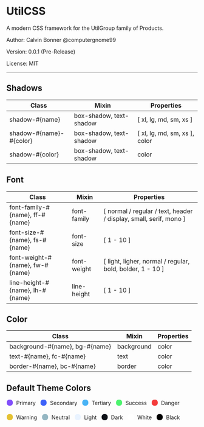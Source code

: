 # UtilCSS

A modern CSS framework for the UtilGroup family of Products.

Author: Calvin Bonner @computergnome99

Version: 0.0.1 (Pre-Release)

License: MIT

---

## Shadows

| Class | Mixin | Properties |
|-------|-------|------------|
| shadow-#{name} | box-shadow, text-shadow | [ xl, lg, md, sm, xs ] |
| shadow-#{name}-#{color} | box-shadow, text-shadow | [ xl, lg, md, sm, xs ], color |
| shadow-#{color} | box-shadow, text-shadow | color |

## Font
| Class | Mixin | Properties |
|-------|-------|------------|
| font-family-#{name}, ff-#{name} | font-family | [ normal / regular / text, header / display, small, serif, mono ] |
| font-size-#{name}, fs-#{name} | font-size | [ 1 - 10 ] |
| font-weight-#{name}, fw-#{name} | font-weight | [ light, ligher, normal / regular, bold, bolder, 1 - 10 ] |
| line-height-#{name}, lh-#{name} | line-height | [ 1 - 10 ] |

## Color

| Class | Mixin | Properties |
|-------|-------|------------|
| background-#{name}, bg-#{name} | background | color |
| text-#{name}, fc-#{name} | text | color |
| border-#{name}, bc-#{name} | border | color |

## Default Theme Colors
<div style="display:flex;gap:12px;flex-wrap:wrap;">
    <div style="display:flex;align-items:center;margin-bottom:8px;">
        <div style="width:16px;height:16px;border-radius:8px;background:#814EFA;border:1px solid white;"></div>
        <p style="margin:0;padding-left:8px;">Primary</p>
    </div>
    <div style="display:flex;align-items:center;margin-bottom:8px;">
        <div style="width:16px;height:16px;border-radius:8px;background:#3D62F9;border:1px solid white;"></div>
        <p style="margin:0;padding-left:8px;">Secondary</p>
    </div>
    <div style="display:flex;align-items:center;margin-bottom:8px;">
        <div style="width:16px;height:16px;border-radius:8px;background:#49B3F5;border:1px solid white;"></div>
        <p style="margin:0;padding-left:8px;">Tertiary</p>
    </div>
    <div style="display:flex;align-items:center;margin-bottom:8px;">
        <div style="width:16px;height:16px;border-radius:8px;background:#4CF46E;border:1px solid white;"></div>
        <p style="margin:0;padding-left:8px;">Success</p>
    </div>
    <div style="display:flex;align-items:center;margin-bottom:8px;">
        <div style="width:16px;height:16px;border-radius:8px;background:#F43B3B;border:1px solid white;"></div>
        <p style="margin:0;padding-left:8px;">Danger</p>
    </div>
    <div style="display:flex;align-items:center;margin-bottom:8px;">
        <div style="width:16px;height:16px;border-radius:8px;background:#E4C132;border:1px solid white;"></div>
        <p style="margin:0;padding-left:8px;">Warning</p>
    </div>
    <div style="display:flex;align-items:center;margin-bottom:8px;">
        <div style="width:16px;height:16px;border-radius:8px;background:#94B6C2;border:1px solid white;"></div>
        <p style="margin:0;padding-left:8px;">Neutral</p>
    </div>
    <div style="display:flex;align-items:center;margin-bottom:8px;">
        <div style="width:16px;height:16px;border-radius:8px;background:#E9F3FF;border:1px solid white;"></div>
        <p style="margin:0;padding-left:8px;">Light</p>
    </div>
    <div style="display:flex;align-items:center;margin-bottom:8px;">
        <div style="width:16px;height:16px;border-radius:8px;background:#0D1117;border:1px solid white;"></div>
        <p style="margin:0;padding-left:8px;">Dark</p>
    </div>
    <div style="display:flex;align-items:center;margin-bottom:8px;">
        <div style="width:16px;height:16px;border-radius:8px;background:#FFFFFF;border:1px solid white;"></div>
        <p style="margin:0;padding-left:8px;">White</p>
    </div>
    <div style="display:flex;align-items:center;margin-bottom:8px;">
        <div style="width:16px;height:16px;border-radius:8px;background:#000000;border:1px solid white;"></div>
        <p style="margin:0;padding-left:8px;">Black</p>
    </div>
</div>